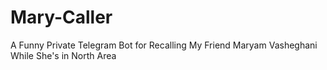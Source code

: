 # Mary-Caller
A Funny Private Telegram Bot for Recalling My Friend Maryam Vasheghani While She's in North Area
